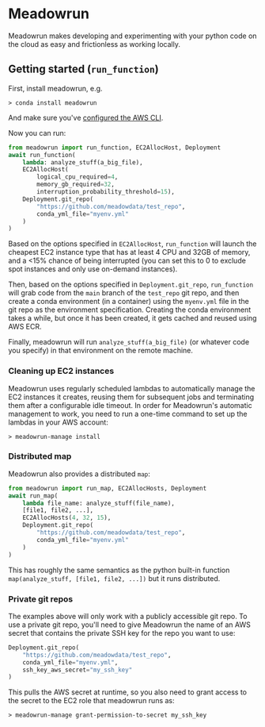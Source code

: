 # Meadowrun 

Meadowrun makes developing and experimenting with your python code on the cloud as easy
and frictionless as working locally.


## Getting started (`run_function`)

First, install meadowrun, e.g.

```
> conda install meadowrun
```

And make sure you've [configured the AWS
CLI](https://docs.aws.amazon.com/cli/latest/userguide/getting-started-quickstart.html).


Now you can run:

```python
from meadowrun import run_function, EC2AllocHost, Deployment
await run_function(
    lambda: analyze_stuff(a_big_file),
    EC2AllocHost(
        logical_cpu_required=4,
        memory_gb_required=32,
        interruption_probability_threshold=15),
    Deployment.git_repo(
        "https://github.com/meadowdata/test_repo",
        conda_yml_file="myenv.yml"
    )
)
```

Based on the options specified in `EC2AllocHost`, `run_function` will launch the
cheapest EC2 instance type that has at least 4 CPU and 32GB of memory, and a <15% chance
of being interrupted (you can set this to 0 to exclude spot instances and only use
on-demand instances).

Then, based on the options specified in `Deployment.git_repo`, `run_function` will grab
code from the `main` branch of the `test_repo` git repo, and then create a conda
environment (in a container) using the `myenv.yml` file in the git repo as the
environment specification. Creating the conda environment takes a while, but once it has
been created, it gets cached and reused using AWS ECR.

Finally, meadowrun will run `analyze_stuff(a_big_file)` (or whatever code you specify)
in that environment on the remote machine.

### Cleaning up EC2 instances

Meadowrun uses regularly scheduled lambdas to automatically manage the EC2 instances it
creates, reusing them for subsequent jobs and terminating them after a configurable idle
timeout. In order for Meadowrun's automatic management to work, you need to run a
one-time command to set up the lambdas in your AWS account:

```> meadowrun-manage install```

### Distributed map

Meadowrun also provides a distributed `map`:

```python
from meadowrun import run_map, EC2AllocHosts, Deployment
await run_map(
    lambda file_name: analyze_stuff(file_name),
    [file1, file2, ...],
    EC2AllocHosts(4, 32, 15),
    Deployment.git_repo(
        "https://github.com/meadowdata/test_repo",
        conda_yml_file="myenv.yml"
    )
)
```

This has roughly the same semantics as the python built-in function `map(analyze_stuff,
[file1, file2, ...])` but it runs distributed.

### Private git repos

The examples above will only work with a publicly accessible git repo. To use a private
git repo, you'll need to give Meadowrun the name of an AWS secret that contains the
private SSH key for the repo you want to use:

```python
Deployment.git_repo(
    "https://github.com/meadowdata/test_repo",
    conda_yml_file="myenv.yml",
    ssh_key_aws_secret="my_ssh_key"
)
```

This pulls the AWS secret at runtime, so you also need to grant access to the secret to
the EC2 role that meadowrun runs as:

```
> meadowrun-manage grant-permission-to-secret my_ssh_key
```
